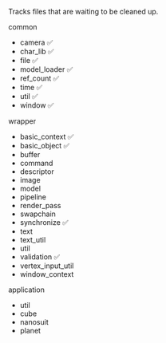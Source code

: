Tracks files that are waiting to be cleaned up.

common
- camera ✅
- char_lib ✅
- file ✅
- model_loader ✅
- ref_count ✅
- time ✅
- util ✅
- window ✅

wrapper
- basic_context ✅
- basic_object ✅
- buffer
- command
- descriptor
- image
- model
- pipeline
- render_pass
- swapchain
- synchronize ✅
- text
- text_util
- util
- validation ✅
- vertex_input_util
- window_context

application
- util
- cube
- nanosuit
- planet
